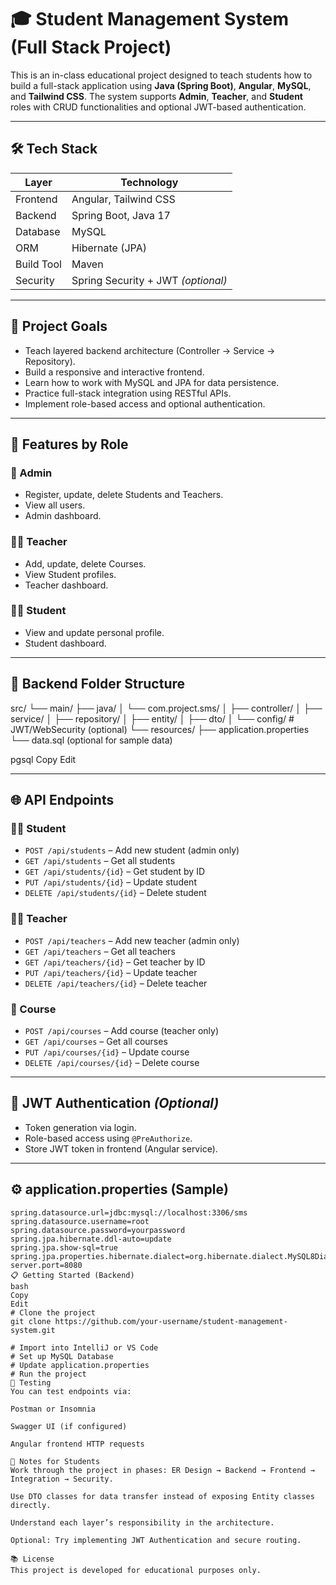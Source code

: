 # 🎓 Student Management System (Full Stack Project)

This is an in-class educational project designed to teach students how to build a full-stack application using **Java (Spring Boot)**, **Angular**, **MySQL**, and **Tailwind CSS**. The system supports **Admin**, **Teacher**, and **Student** roles with CRUD functionalities and optional JWT-based authentication.

---

## 🛠️ Tech Stack

| Layer       | Technology             |
|-------------|-------------------------|
| Frontend    | Angular, Tailwind CSS   |
| Backend     | Spring Boot, Java 17    |
| Database    | MySQL                   |
| ORM         | Hibernate (JPA)         |
| Build Tool  | Maven                   |
| Security    | Spring Security + JWT *(optional)*

---

## 🎯 Project Goals

- Teach layered backend architecture (Controller → Service → Repository).
- Build a responsive and interactive frontend.
- Learn how to work with MySQL and JPA for data persistence.
- Practice full-stack integration using RESTful APIs.
- Implement role-based access and optional authentication.

---

## 🧩 Features by Role

### 🔐 Admin
- Register, update, delete Students and Teachers.
- View all users.
- Admin dashboard.

### 👨‍🏫 Teacher
- Add, update, delete Courses.
- View Student profiles.
- Teacher dashboard.

### 👨‍🎓 Student
- View and update personal profile.
- Student dashboard.

---

## 🧱 Backend Folder Structure

src/
└── main/
├── java/
│ └── com.project.sms/
│ ├── controller/
│ ├── service/
│ ├── repository/
│ ├── entity/
│ ├── dto/
│ └── config/ # JWT/WebSecurity (optional)
└── resources/
├── application.properties
└── data.sql (optional for sample data)

pgsql
Copy
Edit

---

## 🌐 API Endpoints

### 🧑‍🎓 Student
- `POST /api/students` – Add new student (admin only)
- `GET /api/students` – Get all students
- `GET /api/students/{id}` – Get student by ID
- `PUT /api/students/{id}` – Update student
- `DELETE /api/students/{id}` – Delete student

### 👨‍🏫 Teacher
- `POST /api/teachers` – Add new teacher (admin only)
- `GET /api/teachers` – Get all teachers
- `GET /api/teachers/{id}` – Get teacher by ID
- `PUT /api/teachers/{id}` – Update teacher
- `DELETE /api/teachers/{id}` – Delete teacher

### 📘 Course
- `POST /api/courses` – Add course (teacher only)
- `GET /api/courses` – Get all courses
- `PUT /api/courses/{id}` – Update course
- `DELETE /api/courses/{id}` – Delete course

---

## 🔐 JWT Authentication *(Optional)*

- Token generation via login.
- Role-based access using `@PreAuthorize`.
- Store JWT token in frontend (Angular service).

---

## ⚙️ application.properties (Sample)

```properties
spring.datasource.url=jdbc:mysql://localhost:3306/sms
spring.datasource.username=root
spring.datasource.password=yourpassword
spring.jpa.hibernate.ddl-auto=update
spring.jpa.show-sql=true
spring.jpa.properties.hibernate.dialect=org.hibernate.dialect.MySQL8Dialect
server.port=8080
📋 Getting Started (Backend)
bash
Copy
Edit
# Clone the project
git clone https://github.com/your-username/student-management-system.git

# Import into IntelliJ or VS Code
# Set up MySQL Database
# Update application.properties
# Run the project
🧪 Testing
You can test endpoints via:

Postman or Insomnia

Swagger UI (if configured)

Angular frontend HTTP requests

📌 Notes for Students
Work through the project in phases: ER Design → Backend → Frontend → Integration → Security.

Use DTO classes for data transfer instead of exposing Entity classes directly.

Understand each layer’s responsibility in the architecture.

Optional: Try implementing JWT Authentication and secure routing.

📚 License
This project is developed for educational purposes only.
